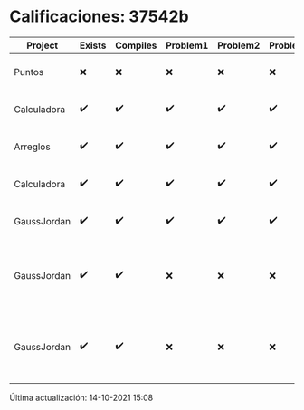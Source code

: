 # Calificaciones: 37542b
|Project|Exists|Compiles|Problem1|Problem2|Problem3|Extra|CommitHash|CommitDate|CheckDate|Comments|DueDate|Grade|
|-|-|-|-|-|-|-|-|-|-|-|-|-|
|Puntos|❌|❌|❌|❌|❌|❌|NA|NA|14-10-2021 15:08:40|No se encontró el archivo en PracticasComputacionI/Puntos/Punto.cpp|15-10-2021 21:00:00|5.0|
|Calculadora|✔️|✔️|✔️|✔️|✔️|✔️|22afae6e1938d3b283cced550ee2f5f879bf76d1|23-09-2021 21:04:54|23-09-2021 21:47:53|nan|17-09-2021 21:00:00|7.0|
|Arreglos|✔️|✔️|✔️|✔️|✔️|✔️|22afae6e1938d3b283cced550ee2f5f879bf76d1|23-09-2021 21:04:54|23-09-2021 21:48:36|nan|24-09-2021 21:00:00|10.0|
|Calculadora|✔️|✔️|✔️|✔️|✔️|✔️|3cfeb0f0cc94c53bfcc2999d3334350e8b17a5c8|17-09-2021 13:13:37|17-09-2021 14:10:35|nan|17-09-2021 21:00:00|10.0|
|GaussJordan|✔️|✔️|✔️|✔️|✔️|✔️|2beef440b05dff49bf795c33b315b122bda7b453|01-10-2021 18:55:37|01-10-2021 20:10:46|nan|01-10-2021 21:00:00|10.0|
|GaussJordan|✔️|✔️|❌|❌|❌|❌|fa37a72ecfe142a49a39eb9d1070dc587bb9cbf1|01-10-2021 17:47:30|01-10-2021 18:02:24|No aplica correctamente el método de Gauss-Jordan-No aplica correctamente el método de Gauss-Jordan-No avisa al usuario que el sistema no tiene solución-No intercambia las filas cuando un pivote es cero|01-10-2021 21:00:00|6.0|
|GaussJordan|✔️|✔️|❌|❌|❌|❌|97976c7a1f1a50abd3c38c4f475bffcc97925551|01-10-2021 15:59:57|01-10-2021 16:19:22|No aplica correctamente el método de Gauss-Jordan-No aplica correctamente el método de Gauss-Jordan-No avisa al usuario que el sistema no tiene solución-No intercambia las filas cuando un pivote es cero|01-10-2021 21:00:00|6.0|

Última actualización: 14-10-2021 15:08